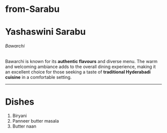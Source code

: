 # from-Sarabu
# Yashaswini Sarabu
###### Bawarchi 

Bawarchi is known for its **authentic flavours** and diverse menu. The warm and welcoming ambiance adds to the overall dining experience, making it an excellent choice for those seeking a taste of **traditional Hyderabadi cuisine** in a comfortable setting.

************
# Dishes
1. Biryani 
2. Panneer butter masala
3. Butter naan